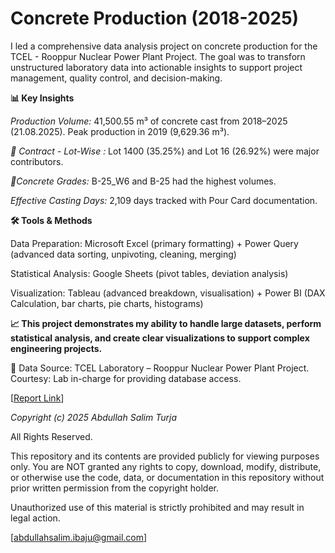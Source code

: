 # Concrete Production (2018-2025)
I led a comprehensive data analysis project on concrete production for the TCEL - Rooppur Nuclear Power Plant Project. The goal was to transforn unstructured laboratory data into actionable insights to support project management, quality control, and decision-making. 


**📊 Key Insights**

_Production Volume:_ 41,500.55 m³ of concrete cast from 2018–2025 (21.08.2025). Peak production in 2019 (9,629.36 m³).

_📜 Contract - Lot-Wise :_ Lot 1400 (35.25%) and Lot 16 (26.92%) were major contributors.

_🔬Concrete Grades:_ B-25_W6 and B-25 had the highest volumes.

_Effective Casting Days:_ 2,109 days tracked with Pour Card documentation.



**🛠 Tools & Methods**

Data Preparation: Microsoft Excel (primary formatting) + Power Query (advanced data sorting, unpivoting, cleaning, merging)

Statistical Analysis: Google Sheets (pivot tables, deviation analysis)

Visualization: Tableau (advanced breakdown, visualisation) + Power BI (DAX Calculation, bar charts, pie charts, histograms)



**📈 This project demonstrates my ability to handle large datasets, perform statistical analysis, and create clear visualizations to support complex engineering projects.**



📂 Data Source: TCEL Laboratory – Rooppur Nuclear Power Plant Project.
Courtesy: Lab in-charge for providing database access.

[[Report Link](https://github.com/AbdullahSalimTurzo/Analysis-Report-on-Concrete-Production---Rooppur-Nuclear-Power-Plant-Project---TCEL-2018-2025-/blob/7db82c23537921031e78900e512f695fe6cd015e/Total%20Concrete%20Report%202018%20-%202025-TCEL-RNPP.pdf)]

_Copyright (c) 2025 Abdullah Salim Turja_

All Rights Reserved.

This repository and its contents are provided publicly for viewing purposes only.
You are NOT granted any rights to copy, download, modify, distribute, or otherwise use the code, data, or documentation in this repository without prior written permission from the copyright holder.

Unauthorized use of this material is strictly prohibited and may result in legal action.


[[abdullahsalim.ibaju@gmail.com]
](mailto:abdullahsalim.ibaju@gamil.com)
